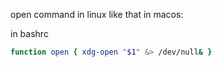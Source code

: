 open command in linux like that in macos:

in bashrc

```bash
function open { xdg-open "$1" &> /dev/null& }

```
